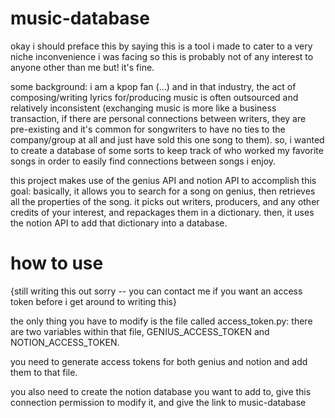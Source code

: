 # music-database

okay i should preface this by saying this is a tool i made to cater to a very niche inconvenience i was facing so this is probably not of any interest to anyone other than me but! it's fine.

some background: i am a kpop fan (...) and in that industry, the act of composing/writing lyrics for/producing music is often outsourced and relatively inconsistent (exchanging music is more like a business transaction, if there are personal connections between writers, they are pre-existing and it's common for songwriters to have no ties to the company/group at all and just have sold this one song to them). so, i wanted to create a database of some sorts to keep track of who worked my favorite songs in order to easily find connections between songs i enjoy.

this project makes use of the genius API and notion API to accomplish this goal: basically, it allows you to search for a song on genius, then retrieves all the properties of the song.  it picks out writers, producers, and any other credits of your interest, and repackages them in a dictionary. then, it uses the notion API to add that dictionary into a database.

# how to use
{still writing this out sorry -- you can contact me if you want an access token before i get around to writing this}

the only thing you have to modify is the file called access_token.py: there are two variables within that file, GENIUS_ACCESS_TOKEN and NOTION_ACCESS_TOKEN. 

you need to generate access tokens for both genius and notion and add them to that file.

you also need to create the notion database you want to add to, give this connection permission to modify it, and give the link to music-database
